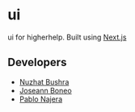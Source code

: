 # ui

ui for higherhelp. Built using [Next.js](https://nextjs.org)

## Developers

- [Nuzhat Bushra](https://github.com/ntb5562)
- [Joseann Boneo](https://github.com/J-O-S-I-E)
- [Pablo Najera](https://github.com/pablonajera)
